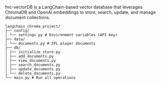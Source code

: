 fnc-vectorDB is a LangChain-based vector database that leverages ChromaDB and OpenAI embeddings to store, search, update, and manage document collections.

```
langchain_chroma_project/
├── config/
│ └── settings.py # Environment variables (API key)
├── data/
│ └── documents.py # IPL player documents
├── db/
│ ├── initialize_store.py
│ ├── add_documents.py 
│ ├── view_documents.py 
│ ├── search_documents.py
│ ├── update_documents.py 
│ └── delete_documents.py 
└── main.py # Run all operations
```
